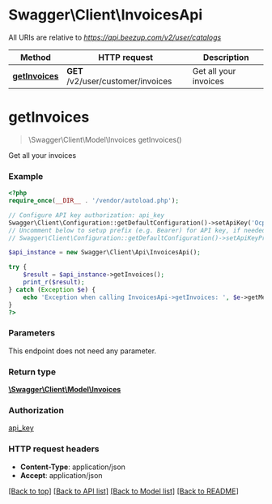 # Swagger\Client\InvoicesApi

All URIs are relative to *https://api.beezup.com/v2/user/catalogs*

Method | HTTP request | Description
------------- | ------------- | -------------
[**getInvoices**](InvoicesApi.md#getInvoices) | **GET** /v2/user/customer/invoices | Get all your invoices


# **getInvoices**
> \Swagger\Client\Model\Invoices getInvoices()

Get all your invoices

### Example
```php
<?php
require_once(__DIR__ . '/vendor/autoload.php');

// Configure API key authorization: api_key
Swagger\Client\Configuration::getDefaultConfiguration()->setApiKey('Ocp-Apim-Subscription-Key', 'YOUR_API_KEY');
// Uncomment below to setup prefix (e.g. Bearer) for API key, if needed
// Swagger\Client\Configuration::getDefaultConfiguration()->setApiKeyPrefix('Ocp-Apim-Subscription-Key', 'Bearer');

$api_instance = new Swagger\Client\Api\InvoicesApi();

try {
    $result = $api_instance->getInvoices();
    print_r($result);
} catch (Exception $e) {
    echo 'Exception when calling InvoicesApi->getInvoices: ', $e->getMessage(), PHP_EOL;
}
?>
```

### Parameters
This endpoint does not need any parameter.

### Return type

[**\Swagger\Client\Model\Invoices**](../Model/Invoices.md)

### Authorization

[api_key](../../README.md#api_key)

### HTTP request headers

 - **Content-Type**: application/json
 - **Accept**: application/json

[[Back to top]](#) [[Back to API list]](../../README.md#documentation-for-api-endpoints) [[Back to Model list]](../../README.md#documentation-for-models) [[Back to README]](../../README.md)

